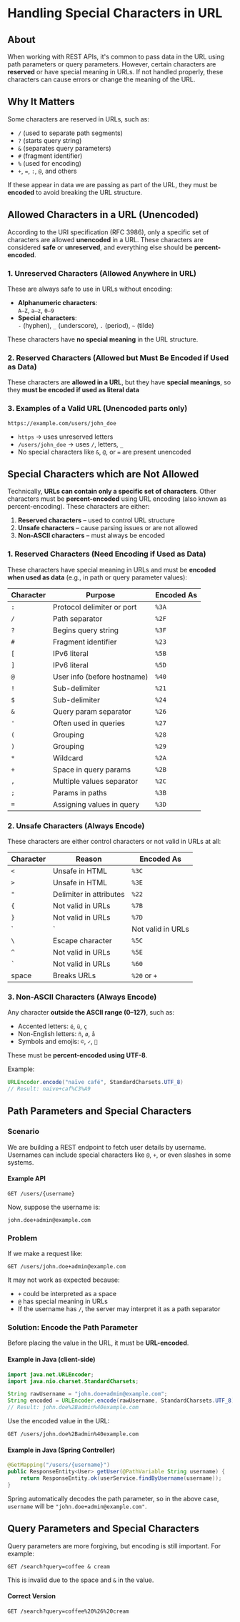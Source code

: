 # Handling Special Characters in URL

## About

When working with REST APIs, it's common to pass data in the URL using path parameters or query parameters. However, certain characters are **reserved** or have special meaning in URLs. If not handled properly, these characters can cause errors or change the meaning of the URL.

## Why It Matters

Some characters are reserved in URLs, such as:

* `/` (used to separate path segments)
* `?` (starts query string)
* `&` (separates query parameters)
* `#` (fragment identifier)
* `%` (used for encoding)
* `+`, `=`, `:`, `@`, and others

If these appear in data we are passing as part of the URL, they must be **encoded** to avoid breaking the URL structure.

## Allowed Characters in a URL (Unencoded)

According to the URI specification (RFC 3986), only a specific set of characters are allowed **unencoded** in a URL. These characters are considered **safe** or **unreserved**, and everything else should be **percent-encoded**.

### 1. **Unreserved Characters** (Allowed Anywhere in URL)

These are always safe to use in URLs without encoding:

* **Alphanumeric characters**:\
  `A–Z`, `a–z`, `0–9`
* **Special characters**:\
  `-` (hyphen), `_` (underscore), `.` (period), `~` (tilde)

These characters have **no special meaning** in the URL structure.

### **2. Reserved Characters** (Allowed but Must Be Encoded if Used as Data)

These characters are **allowed in a URL**, but they have **special meanings**, so they **must be encoded if used as literal data**

### 3. **Examples of a Valid URL (Unencoded parts only)**

```
https://example.com/users/john_doe
```

* `https` → uses unreserved letters
* `/users/john_doe` → uses `/`, letters, `_`
* No special characters like `&`, `@`, or `=` are present unencoded

## Special Characters which are Not Allowed

Technically, **URLs can contain only a specific set of characters**. Other characters must be **percent-encoded** using URL encoding (also known as percent-encoding). These characters are either:

1. **Reserved characters** – used to control URL structure
2. **Unsafe characters** – cause parsing issues or are not allowed
3. **Non-ASCII characters** – must always be encoded

### 1. Reserved Characters (Need Encoding if Used as Data)

These characters have special meaning in URLs and must be **encoded when used as data** (e.g., in path or query parameter values):

| Character | Purpose                     | Encoded As |
| --------- | --------------------------- | ---------- |
| `:`       | Protocol delimiter or port  | `%3A`      |
| `/`       | Path separator              | `%2F`      |
| `?`       | Begins query string         | `%3F`      |
| `#`       | Fragment identifier         | `%23`      |
| `[`       | IPv6 literal                | `%5B`      |
| `]`       | IPv6 literal                | `%5D`      |
| `@`       | User info (before hostname) | `%40`      |
| `!`       | Sub-delimiter               | `%21`      |
| `$`       | Sub-delimiter               | `%24`      |
| `&`       | Query param separator       | `%26`      |
| `'`       | Often used in queries       | `%27`      |
| `(`       | Grouping                    | `%28`      |
| `)`       | Grouping                    | `%29`      |
| `*`       | Wildcard                    | `%2A`      |
| `+`       | Space in query params       | `%2B`      |
| `,`       | Multiple values separator   | `%2C`      |
| `;`       | Params in paths             | `%3B`      |
| `=`       | Assigning values in query   | `%3D`      |

### 2. Unsafe Characters (Always Encode)

These characters are either control characters or not valid in URLs at all:

| Character | Reason                  | Encoded As        |
| --------- | ----------------------- | ----------------- |
| `<`       | Unsafe in HTML          | `%3C`             |
| `>`       | Unsafe in HTML          | `%3E`             |
| `"`       | Delimiter in attributes | `%22`             |
| `{`       | Not valid in URLs       | `%7B`             |
| `}`       | Not valid in URLs       | `%7D`             |
| \`        | \`                      | Not valid in URLs |
| `\`       | Escape character        | `%5C`             |
| `^`       | Not valid in URLs       | `%5E`             |
| `` ` ``   | Not valid in URLs       | `%60`             |
| space     | Breaks URLs             | `%20` or `+`      |

### 3. Non-ASCII Characters (Always Encode)

Any character **outside the ASCII range (0–127)**, such as:

* Accented letters: `é`, `ü`, `ç`
* Non-English letters: `ñ`, `ø`, `å`
* Symbols and emojis: `©`, `✓`, `🚀`

These must be **percent-encoded using UTF-8**.

Example:

```java
URLEncoder.encode("naïve café", StandardCharsets.UTF_8)
// Result: naive+caf%C3%A9
```

## Path Parameters and Special Characters

### Scenario

We are building a REST endpoint to fetch user details by username. Usernames can include special characters like `@`, `+`, or even slashes in some systems.

#### Example API

```http
GET /users/{username}
```

Now, suppose the username is:

```
john.doe+admin@example.com
```

### Problem

If we make a request like:

```http
GET /users/john.doe+admin@example.com
```

It may not work as expected because:

* `+` could be interpreted as a space
* `@` has special meaning in URLs
* If the username has `/`, the server may interpret it as a path separator

### Solution: Encode the Path Parameter

Before placing the value in the URL, it must be **URL-encoded**.

#### Example in Java (client-side)

```java
import java.net.URLEncoder;
import java.nio.charset.StandardCharsets;

String rawUsername = "john.doe+admin@example.com";
String encoded = URLEncoder.encode(rawUsername, StandardCharsets.UTF_8);
// Result: john.doe%2Badmin%40example.com
```

Use the encoded value in the URL:

```http
GET /users/john.doe%2Badmin%40example.com
```

#### Example in Java (Spring Controller)

```java
@GetMapping("/users/{username}")
public ResponseEntity<User> getUser(@PathVariable String username) {
    return ResponseEntity.ok(userService.findByUsername(username));
}
```

Spring automatically decodes the path parameter, so in the above case, `username` will be `"john.doe+admin@example.com"`.

## Query Parameters and Special Characters

Query parameters are more forgiving, but encoding is still important. For example:

```http
GET /search?query=coffee & cream
```

This is invalid due to the space and `&` in the value.

#### Correct Version

```http
GET /search?query=coffee%20%26%20cream
```
